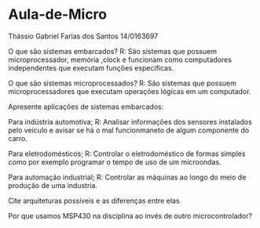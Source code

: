 # Aula-de-Micro
Thássio Gabriel Farias dos Santos  14/0163697

O que são sistemas embarcados?
  R: São sistemas que possuem microprocessador, memória ,clock e funcionam como computadores independentes que executam funções especificas.

O que são sistemas microprocessados?
  R: São sistemas que possuem microprocessadores que executam operações lógicas em um computador.

Apresente aplicações de sistemas embarcados:

Para indústria automotiva;
  R: Analisar informações dos sensores instalados pelo veículo e avisar se há o mal funcionmaneto de algum
  componente do carro.
  
Para eletrodomésticos;
  R: Controlar o eletrodoméstico de formas simples como por exemplo programar o tempo de uso de um microondas.

Para automação industrial;
  R: Controlar as máquinas ao longo do meio de produção de uma industria.

Cite arquiteturas possíveis e as diferenças entre elas

Por que usamos MSP430 na disciplina ao invés de outro microcontrolador?
